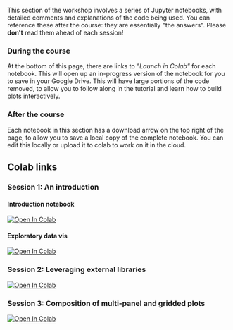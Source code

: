 This section of the workshop involves a series of Jupyter notebooks, with detailed comments and explanations of the code being used. You can reference these after the course: they are essentially "the answers". Please **don't** read them ahead of each session!

### During the course

At the bottom of this page, there are links to *"Launch in Colab"* for each notebook. This will open up an in-progress version of the notebook for you to save in your Google Drive. This will have large portions of the code removed, to allow you to follow along in the tutorial and learn how to build plots interactively.

### After the course

Each notebook in this section has a download arrow on the top right of the page, to allow you to save a local copy of the complete notebook. You can edit this locally or upload it to colab to work on it in the cloud.

## Colab links

### Session 1: An introduction

#### Introduction notebook

<a target="_blank" href="https://colab.research.google.com/github/murphyqm/key-data-vis-requirements/blob/main/docs/nbs/01_datavis_solutions.ipynb">
  <img src="https://colab.research.google.com/assets/colab-badge.svg" alt="Open In Colab"/>
</a>

#### Exploratory data vis

<a target="_blank" href="https://colab.research.google.com/github/murphyqm/key-data-vis-requirements/blob/main/other-nbs/01b_datavis_solutions.ipynb">
  <img src="https://colab.research.google.com/assets/colab-badge.svg" alt="Open In Colab"/>
</a>


### Session 2: Leveraging external libraries

<a target="_blank" href="https://colab.research.google.com/github/murphyqm/key-data-vis-requirements/blob/main/docs/nbs/02_datavis_solutions.ipynb">
  <img src="https://colab.research.google.com/assets/colab-badge.svg" alt="Open In Colab"/>
</a>

### Session 3: Composition of multi-panel and gridded plots

<a target="_blank" href="https://colab.research.google.com/github/murphyqm/key-data-vis-requirements/blob/main/docs/nbs/03_datavis_solutions.ipynb">
  <img src="https://colab.research.google.com/assets/colab-badge.svg" alt="Open In Colab"/>
</a>

